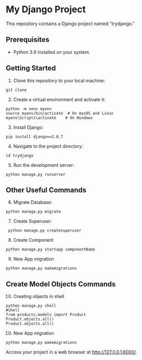 # My Django Project

This repository contains a Django project named "trydjango."

## Prerequisites

- Python 3.9 installed on your system.

## Getting Started

1. Clone this repository to your local machine:

```
git clone
```

2. Create a virtual environment and activate it:

```
python -m venv myenv
source myenv/bin/activate  # On macOS and Linux
myenv\Scripts\activate    # On Windows
```
3. Install Django:
```
pip install django==2.0.7
```
4. Navigate to the project directory:
```
cd trydjango
```
5. Run the development server:
```
python manage.py runserver

```
## Other Useful Commands

6. Migrate Database:
```
python manage.py migrate

```
7. Create Superuser:
```
 python manage.py createsuperuser

```


8. Create Component
```
python manage.py startapp componentName

```

9. New App migration 
```
python manage.py makemigrations

```
## Create Model Objects Commands

10. Creating objects in shell
```
python manage.py shell 
#shell
from products.models import Product
Product.objects.all()
Product.objects.all()

```

10. New App migration 
```
python manage.py makemigrations

```

Access your project in a web browser at http://127.0.0.1:8000/.



